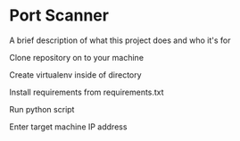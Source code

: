 # Port Scanner

A brief description of what this project does and who it's for


Clone repository on to your machine

Create virtualenv inside of directory 

Install requirements from requirements.txt

Run python script

Enter target machine IP address